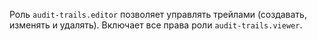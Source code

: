 Роль `audit-trails.editor` позволяет управлять трейлами (создавать, изменять и удалять). Включает все права роли `audit-trails.viewer`.